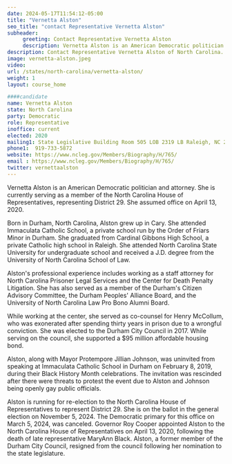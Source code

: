 ```yaml
---
date: 2024-05-17T11:54:12-05:00
title: "Vernetta Alston"
seo_title: "contact Representative Vernetta Alston"
subheader:
     greeting: Contact Representative Vernetta Alston
     description: Vernetta Alston is an American Democratic politician and attorney. She is currently serving as a member of the North Carolina House of Representatives, representing District 29. She assumed office on April 13, 2020.
description: Contact Representative Vernetta Alston of North Carolina. Contact information for Vernetta Alston includes email address, phone number, and mailing address.
image: vernetta-alston.jpeg
video:
url: /states/north-carolina/vernetta-alston/
weight: 1
layout: course_home

####candidate
name: Vernetta Alston
state: North Carolina
party: Democratic
role: Representative
inoffice: current
elected: 2020
mailing1: State Legislative Building Room 505 LOB 2319 LB Raleigh, NC 27601-1096
phone1:  919-733-5872
website: https://www.ncleg.gov/Members/Biography/H/765/
email : https://www.ncleg.gov/Members/Biography/H/765/
twitter: vernettaalston
---
```

Vernetta Alston is an American Democratic politician and attorney. She is currently serving as a member of the North Carolina House of Representatives, representing District 29. She assumed office on April 13, 2020.

Born in Durham, North Carolina, Alston grew up in Cary. She attended Immaculata Catholic School, a private school run by the Order of Friars Minor in Durham. She graduated from Cardinal Gibbons High School, a private Catholic high school in Raleigh. She attended North Carolina State University for undergraduate school and received a J.D. degree from the University of North Carolina School of Law.

Alston's professional experience includes working as a staff attorney for North Carolina Prisoner Legal Services and the Center for Death Penalty Litigation. She has also served as a member of the Durham's Citizen Advisory Committee, the Durham Peoples' Alliance Board, and the University of North Carolina Law Pro Bono Alumni Board.

While working at the center, she served as co-counsel for Henry McCollum, who was exonerated after spending thirty years in prison due to a wrongful conviction. She was elected to the Durham City Council in 2017. While serving on the council, she supported a $95 million affordable housing bond.

Alston, along with Mayor Protempore Jillian Johnson, was uninvited from speaking at Immaculata Catholic School in Durham on February 8, 2019, during their Black History Month celebrations. The invitation was rescinded after there were threats to protest the event due to Alston and Johnson being openly gay public officials.

Alston is running for re-election to the North Carolina House of Representatives to represent District 29. She is on the ballot in the general election on November 5, 2024. The Democratic primary for this office on March 5, 2024, was canceled. Governor Roy Cooper appointed Alston to the North Carolina House of Representatives on April 13, 2020, following the death of late representative MaryAnn Black. Alston, a former member of the Durham City Council, resigned from the council following her nomination to the state legislature.

